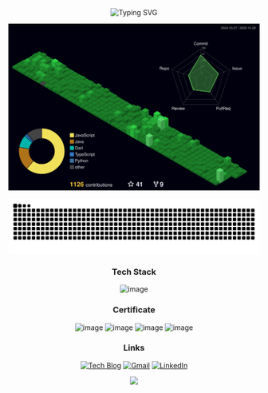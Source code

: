 <div align="center">

  <img src="https://readme-typing-svg.demolab.com?font=Fira+Code&size=32&pause=500&speed=80&color=FFFFFF&center=true&vCenter=true&width=500&lines=Hello+World..!" alt="Typing SVG" />

  <!-- ![header](https://capsule-render.vercel.app/api?type=waving&color=gradient&height=80&animation=fadeIn&section=footer&text=Hello+World!&fontAlign=50&fontSize=40&fontAlignY=70) -->


![](./profile-3d-contrib/profile-night-green.svg)



<p align="center">
  <img src="https://raw.githubusercontent.com/Tae4an/Tae4an/output/github-contribution-grid-snake.svg" alt="snake" />
  <br>


### Tech Stack
<img width="600" alt="image" src="https://github.com/user-attachments/assets/1646c93f-4c35-416e-9f30-925574322d4f" />

<div align="center">

  
### Certificate
<img width="100" height="100" alt="image" src="https://github.com/user-attachments/assets/192928ba-ac57-49e0-8f16-2226bf6b6d48" />
<img width="100" height="100" alt="image" src="https://github.com/user-attachments/assets/f6a65f2c-b6e9-4286-9b9f-97c81fd9dfbb" />
<img width="100" height="100" alt="image" src="https://github.com/user-attachments/assets/d41de222-5d26-4f3f-99fb-e5133cf309bf" />
<img width="100" height="100" alt="image" src="https://github.com/user-attachments/assets/d742877f-862e-4d25-bba4-d14d038402b8" />


<br>

### Links
[![Tech Blog](https://img.shields.io/badge/Tech-Blog-orange?style=for-the-badge&logo=tistory)](https://xotks7524.tistory.com)
[![Gmail](https://img.shields.io/badge/Gmail-d14836?style=for-the-badge&logo=Gmail&logoColor=white)](mailto:xotks7524@gmail.com)
[![LinkedIn](https://img.shields.io/badge/LinkedIn-blue?style=for-the-badge&logo=lospec&logoColor=white)](https://www.linkedin.com/public-profile/settings?trk=d_flagship3_profile_self_view_public_profile)
<br>

  <img src="https://github-profile-trophy.vercel.app/?username=Tae4an&theme=gruvbox&margin-w=5&column=-1">

</p>



